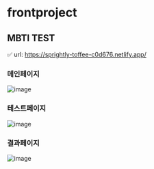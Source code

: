 # frontproject

## MBTI TEST
✅ url: https://sprightly-toffee-c0d676.netlify.app/

### 메인페이지
![image](https://user-images.githubusercontent.com/116700717/210055968-fec216ef-829c-487b-ba0e-a0a5156d5841.png)

### 테스트페이지
![image](https://user-images.githubusercontent.com/116700717/210056016-2b0d1cda-2e9d-4bed-aa99-ed5e9312da64.png)

### 결과페이지
![image](https://user-images.githubusercontent.com/116700717/210056060-9003e95e-55d5-44d7-af6a-66c8ce0e59e3.png)


